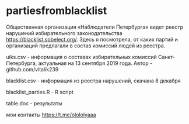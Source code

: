 # partiesfromblacklist
Общественная организация «Наблюдатели Петербурга» ведет реестр нарушений избирательного законодательства https://blacklist.spbelect.org/. Здесь я посмотрела, от каких партий и организаций предлагали в состав комиссий людей из реестра.

uiks.csv - информация о составах избирательных комиссий Санкт-Петербурга, актуальная на 13 сентября 2019 года. Автор - github.com/vitalik239 

blacklist.csv - информация из реестра нарушений, скачана 8 декабря

blacklist_parties.R - R script

table.doc - результаты

мои контакты https://t.me/olololyaaa
